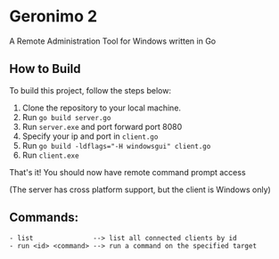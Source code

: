 # Geronimo 2

A Remote Administration Tool for Windows written in Go

## How to Build

To build this project, follow the steps below:

1. Clone the repository to your local machine.
2. Run `go build server.go`
3. Run `server.exe` and port forward port 8080
4. Specify your ip and port in `client.go`
5. Run `go build -ldflags="-H windowsgui" client.go`
6. Run ``client.exe``

That's it! You should now have remote command prompt access

(The server has cross platform support, but the client is Windows only)

## Commands:
```
- list               --> list all connected clients by id
- run <id> <command> --> run a command on the specified target
```